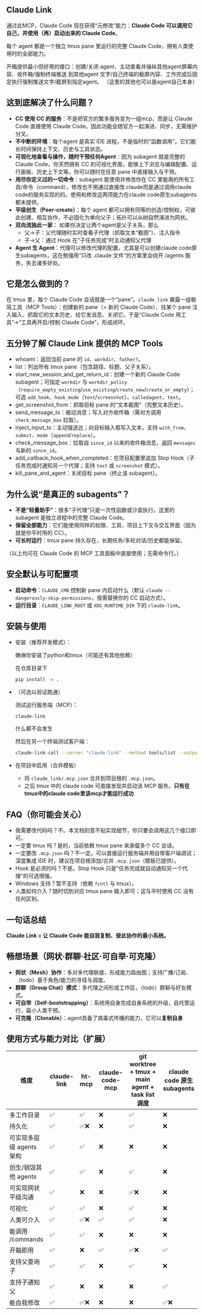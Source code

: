 ## Claude Link

通过此MCP，Claude Code 现在获得“元修改”能力：**Claude Code 可以调用它自己，并使用（再）启动出来的 Claude Code**。

每个 agent 都是一个独立 tmux pane 里运行的完整 Claude Code，拥有人类使用时的全部能力。

开箱提供最小但好用的接口：创建/关闭 agent、主动查看并操纵其他agent屏幕内容、收件箱/强制终端推送 到其他agent 文字/自己终端的截屏内容、工作完成后固定执行强制推送文字/截屏到指定agent。
（这里的其他也可以是agent自己本身）

## 这到底解决了什么问题？
- **CC 使用 CC 的服务**：不是把官方的繁多服务变为一组mcp，而是让 Claude Code 直接使用 Claude Code。因此功能会随官方一起演进、同步，无需维护分叉。
- **不中断的环境**：每个agent 是真实 IDE 进程，不是临时的“函数调用”。它们能长时间保持上下文、历史与工具状态。
- **可视化地查看与操作，随时干预任何Agent**：因为 subagent 就是完整的 Claude Code，你天然拥有 CC 的可视化界面，能够上下浏览与编辑配置、运行面板、历史上下文等。你可以随时在任意 pane 中直接输入与干预。
- **用尽你定义过的一切命令**：subagent 能使用并修改你在 CC 里能用的所有工具/命令（command），修改也不用通过直接改.claude而是通过调用claude code的服务实现的的。使用和修改这两项能力在claude code原生subagents都未提供。
- **平级创生（Peer‑create）**：每个 agent 都可以拥有同等的创造/控制权，可彼此创建、相互协作，不必固化为单向父子；拓扑可以从树自然演进为网状。
- **双向流独此一家**：
  如果你决定让两个agent是父子关系，那么
  - 父→子：父代理随时实时查看子代理（抓取文本“截图”）、注入指令
  - 子→父：通过 Hook 在“子任务完成”时主动通知父代理
- **Agent 生 Agent**：代理可以修改代理的配置，尤其是可以创建claude code原生subagents，这在勉强用“只改 .claude 文件”的方案里会绕开 /agents 服务，失去诸多好处。


## 它是怎么做到的？
在 tmux 里，每个 Claude Code 会话就是一个“pane”。`claude_link` 暴露一组极简工具（MCP Tools）：创建新的 pane（= 新的 Claude Code）、往某个 pane 注入输入、抓取它的文本历史、给它发消息、关闭它。于是“Claude Code 用工具”→“工具再开启/控制 Claude Code”，形成闭环。

## 五分钟了解 Claude Link 提供的 MCP Tools
- whoami：返回当前 pane 的 `id`、`workdir`、`father?`。
- list：列出所有 tmux pane（包含路径、标题、父子关系）。
- start_new_session_and_get_return_id：创建一个新的 Claude Code subagent；可指定 `workdir` 与 `workdir_policy`（`require_empty_existing`/`use_existing`/`create_new`/`create_or_empty`）；可选 `add_hook`、`hook_mode`（`text`/`screenshot`）、`calledagent`、`text`。
- get_screenshot_from：抓取目标 pane 的“文本截图”（完整文本历史）。
- send_message_to：被动消息；写入对方收件箱（需对方调用 `check_message_box` 拉取）。
- inject_input_to：主动强送达；向目标输入框写入文本，支持 `with_from`、`submit`、`mode`（`append`/`replace`）。
- check_message_box：拉取自 `since_id` 以来的收件箱消息，返回 `messages` 与新的 `since_id`。
- add_callback_hook_when_completed：在项目配置里追加 Stop Hook（子任务完成时通知另一个代理；支持 `text` 或 `screenshot` 模式）。
- kill_pane_and_agent：关闭目标 pane（终止该 subagent）。

## 为什么说“是真正的 subagents”？
- **不是“轻量助手”**：很多“子代理”只是一次性函数或沙盒执行。这里的 subagent 是独立进程中的完整 Claude Code。
- **保留全部能力**：它们能使用同样的权限、工具、项目上下文与交互界面（因为就是你平时用的 CC）。
- **可长时运行**：tmux pane 持久存在，长期任务/多轮对话/历史都能保留。

（以上均可在 Claude Code 的 MCP 工具面板中直接使用；无需命令行。）

## 安全默认与可配置项
- **启动命令**：`CLAUDE_CMD` 控制新 pane 内启动什么（默认 `claude --dangerously-skip-permissions`，按需替换你的 CC 启动方式）。
- **运行目录**：`CLAUDE_LINK_ROOT` 或 `XDG_RUNTIME_DIR` 下的 `claude-link`。

## 安装与使用
- 安装（推荐开发模式）：

  确保你安装了python和tmux（可能还有其他依赖）

  在仓库目录下
  ```bash
  pip install -e .
  ```
- （可选以验证跑通）

  测试运行服务端（MCP）：
  ```bash
  claude-link
  ```
  什么都不会发生
  
  然后在另一个终端测试客户端：
  ```bash
  claude-link-call --server "claude-link" --method tools/list --output result
  ```
- 在项目中启用（合并模板）
  - 将 `claude_link/.mcp.json` 合并到项目根的 `.mcp.json`。
  - 之后 tmux 中的 claude code 可直接发现并启动该 MCP 服务。**只有在tmux中的claude code里该mcp才能运行成功**

## FAQ（你可能会关心）
- 我需要改代码吗？不。本文档刻意不贴实现细节，你只要会调用这几个接口即可。
- 一定要 tmux 吗？是的，当前依赖 tmux pane 来承载多个 CC 会话。
- 一定要改 `.mcp.json` 吗？不一定。可以直接运行服务端并用自带客户端调试；深度集成 IDE 时，建议在项目根添加/合并 `.mcp.json`（模板已提供）。
- Hook 是必须的吗？不是。Stop Hook 只是“任务完成就自动通知另一个代理”的可选增强。
- Windows 支持？暂不支持（依赖 `fcntl` 与 tmux）。
- 人类如何介入？随时切到对应 tmux pane 输入即可；这与平时使用 CC 没有任何区别。

## 一句话总结
**Claude Link = 让 Claude Code 能自我复制、彼此协作的最小系统。**

## 畅想场景（网状·群聊·社区·可自举·可克隆）
- **网状（Mesh）协作**：多对多代理联接，形成能力路由图；支持广播/订阅、（todo）基于角色/能力的寻径与调度。
- **群聊（Group Chat）模式**：多代理之间形成工作区，（todo）群聊与好友模式。
- **可自举（Self‑bootstrapping）**：系统用自身完成自身系统的升级，自托管运行，最小人类干预。
- **可克隆（Clonable）**：agent具备了病毒式传播的能力，它可以**复制自身**


## 使用方式与能力对比（扩展）

| 维度 | claude-link | ht-mcp | claude-code-mcp | git worktree + tmux + main agent + task list调度 | claude code 原生 subagents |
|---|---|---|---|---|---|
| 多工作目录 | ✅ | ✅ | ❌ | ✅ | ❌ |
| 持久化 | ✅ | ✅❌| ❌ | ✅ | ❌ |
| 可实现多层级 agents 架构 | ✅ | ✅ | ❌ | ❌ | ❌ |
| 创生/销毁其他 agents | ✅ | ✅ | ❌ | ✅ | ❌ |
| 可实现网状平级沟通 | ✅ | ❌ | ❌ | ✅❌ | ❌ |
| 可视化 | ✅ | ✅ | ❌ | ✅ | ❌ |
| 人类可介入 | ✅ | ✅❌ | ✅ | ✅ | ❌ |
| 能调用 /commands | ✅ | ✅ | ❌ | ❌ | ❌ |
| 开箱即用 | ✅ | ❌ | ✅ | ✅❌ | ✅ |
| 支持父查询子 | ✅ | ✅ | ❌ | ✅ | ❌ |
| 支持子通知父 | ✅ | ❌ | ❌ | ❌ | ✅ |
| 能自我修改 | ✅ | ✅❌ | ❌ | ❌ | ✅❌ |